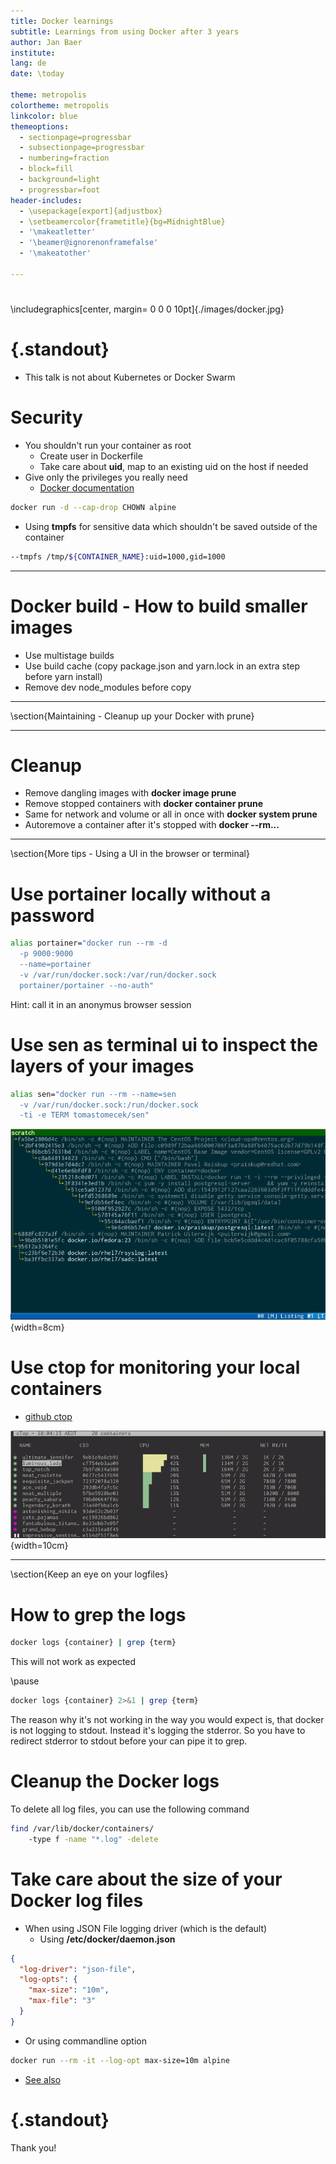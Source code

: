 ```yaml
---
title: Docker learnings
subtitle: Learnings from using Docker after 3 years
author: Jan Baer
institute: 
lang: de
date: \today

theme: metropolis
colortheme: metropolis
linkcolor: blue
themeoptions:
  - sectionpage=progressbar
  - subsectionpage=progressbar
  - numbering=fraction
  - block=fill
  - background=light
  - progressbar=foot
header-includes:
  - \usepackage[export]{adjustbox}
  - \setbeamercolor{frametitle}{bg=MidnightBlue}
  - '\makeatletter'
  - '\beamer@ignorenonframefalse'
  - '\makeatother'

---
```


# 

\includegraphics[center, margin= 0 0 0 10pt]{./images/docker.jpg}

# {.standout}

- This talk is not about Kubernetes or Docker Swarm

# Security

- You shouldn't run your container as root
  - Create user in Dockerfile
  - Take care about **uid**, map to an existing uid on the host if needed
- Give only the privileges you really need
  - [Docker documentation](https://docs.docker.com/engine/reference/run/#runtime-privilege-and-linux-capabilities)
```bash
docker run -d --cap-drop CHOWN alpine
```
- Using **tmpfs** for sensitive data which shouldn't be saved outside of the container
```bash
--tmpfs /tmp/${CONTAINER_NAME}:uid=1000,gid=1000
```


---

# Docker build - How to build smaller images

- Use multistage builds
- Use build cache (copy package.json and yarn.lock in an extra step before yarn install)
- Remove dev node_modules before copy

---

\section{Maintaining - Cleanup up your Docker with prune}

---

# Cleanup

- Remove dangling images with **docker image prune**
- Remove stopped containers with **docker container prune**
- Same for network and volume or all in once with **docker system prune**
- Autoremove a container after it's stopped with **docker --rm...**

---

\section{More tips - Using a UI in the browser or terminal}

# Use portainer locally without a password

```bash
alias portainer="docker run --rm -d
  -p 9000:9000
  --name=portainer
  -v /var/run/docker.sock:/var/run/docker.sock 
  portainer/portainer --no-auth"
```

Hint: call it in an anonymus browser session

# Use sen as terminal ui to inspect the layers of your images

```bash
alias sen="docker run --rm --name=sen
  -v /var/run/docker.sock:/run/docker.sock 
  -ti -e TERM tomastomecek/sen"
```

![](images/sen.png){width=8cm}

# Use ctop for monitoring your local containers

- [github ctop](https://github.com/bcicen/ctop)

![](images/ctop.png){width=10cm}

---

\section{Keep an eye on your logfiles}

# How to grep the logs

```bash
docker logs {container} | grep {term}
```

This will not work as expected

\pause

```bash
docker logs {container} 2>&1 | grep {term}
```
The reason why it's not working in the way you would expect is, that docker is not logging to stdout. Instead it's logging the stderror. So you have to redirect stderror to stdout before your can pipe it to grep.

# Cleanup the Docker logs

To delete all log files, you can use the following command

```bash
find /var/lib/docker/containers/
    -type f -name "*.log" -delete
```

# Take care about the size of your Docker log files

- When using JSON File logging driver (which is the default)
  - Using **/etc/docker/daemon.json**
```json
{
  "log-driver": "json-file",
  "log-opts": {
    "max-size": "10m",
    "max-file": "3"
  }
}
```
  - Or using commandline option
```bash
docker run --rm -it --log-opt max-size=10m alpine
```
  - [See also](https://docs.docker.com/config/containers/logging/json-file/)

# {.standout}

Thank you!

